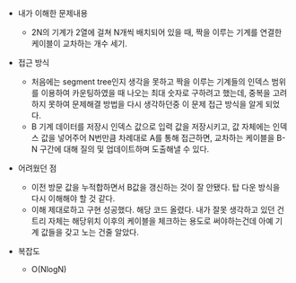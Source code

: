 * 내가 이해한 문제내용
  - 2N의 기계가 2열에 걸쳐 N개씩 배치되어 있을 때, 짝을 이루는 기계를 연결한 케이블이 교차하는 개수 세기.
  
* 접근 방식
  - 처음에는 segment tree인지 생각을 못하고 짝을 이루는 기계들의 인덱스 범위를 이용하여 카운팅하였을 때 나오는 최대 숫자로 구하려고 했는데, 중복을 고려하지 못하여 문제해결 방법을 다시 생각하던중 이 문제 접근 방식을 알게 되었다.
  - B 기계 데이터를 저장시 인덱스 값으로 입력 값을 저장시키고, 값 자체에는 인덱스 값을 넣어주어 N번만큼 차례대로 A를 통해 접근하면, 교차하는 케이블을 B-N 구간에 대해 질의 및 업데이트하며 도출해낼 수 있다.

* 어려웠던 점
  - 이전 방문 값을 누적합하면서 B값을 갱신하는 것이 잘 안됐다. 탑 다운 방식을 다시 이해해야 할 것 같다. 
  - 이해 제대로하고 구현 성공했다. 해당 코드 올렸다. 내가 잘못 생각하고 있던 건 트리 자체는 해당위치 이후의 케이블을 체크하는 용도로 써야하는건데 아예 기계 값들을 갖고 노는 건줄 알았다. 

* 복잡도
  - O(NlogN)
